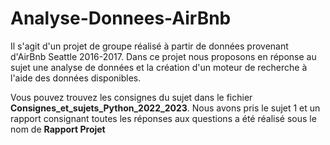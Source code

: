 # Analyse-Donnees-AirBnb

Il s'agit d'un projet de groupe réalisé à partir de données provenant d'AirBnb Seattle 2016-2017. Dans ce projet nous proposons en réponse au sujet une analyse de données et  la création d'un moteur de recherche à l'aide des données disponibles. 

Vous pouvez trouvez les consignes du sujet dans le fichier **Consignes_et_sujets_Python_2022_2023**. Nous avons pris le sujet 1 et un rapport consignant toutes les réponses aux questions a été réalisé sous le nom de **Rapport Projet**
